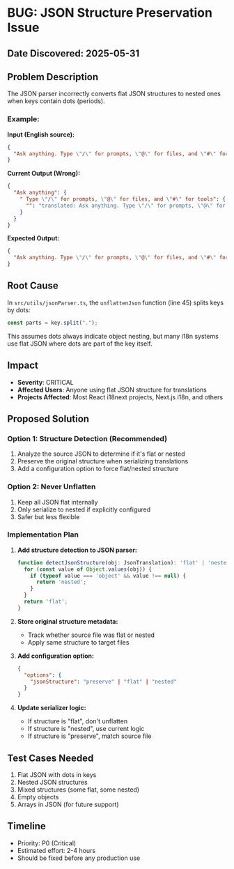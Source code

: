 # BUG: JSON Structure Preservation Issue

## Date Discovered: 2025-05-31

## Problem Description

The JSON parser incorrectly converts flat JSON structures to nested ones when keys contain dots (periods).

### Example:
**Input (English source):**
```json
{
  "Ask anything. Type \"/\" for prompts, \"@\" for files, and \"#\" for tools.": "Ask anything. Type \"/\" for prompts, \"@\" for files, and \"#\" for tools."
}
```

**Current Output (Wrong):**
```json
{
  "Ask anything": {
    " Type \"/\" for prompts, \"@\" for files, and \"#\" for tools": {
      "": "translated: Ask anything. Type \"/\" for prompts, \"@\" for files, and \"#\" for tools."
    }
  }
}
```

**Expected Output:**
```json
{
  "Ask anything. Type \"/\" for prompts, \"@\" for files, and \"#\" for tools.": "Pregunta lo que quieras. Escribe \"/\" para prompts, \"@\" para archivos y \"#\" para herramientas."
}
```

## Root Cause

In `src/utils/jsonParser.ts`, the `unflattenJson` function (line 45) splits keys by dots:
```typescript
const parts = key.split(".");
```

This assumes dots always indicate object nesting, but many i18n systems use flat JSON where dots are part of the key itself.

## Impact

- **Severity**: CRITICAL
- **Affected Users**: Anyone using flat JSON structure for translations
- **Projects Affected**: Most React i18next projects, Next.js i18n, and others

## Proposed Solution

### Option 1: Structure Detection (Recommended)
1. Analyze the source JSON to determine if it's flat or nested
2. Preserve the original structure when serializing translations
3. Add a configuration option to force flat/nested structure

### Option 2: Never Unflatten
1. Keep all JSON flat internally
2. Only serialize to nested if explicitly configured
3. Safer but less flexible

### Implementation Plan

1. **Add structure detection to JSON parser:**
   ```typescript
   function detectJsonStructure(obj: JsonTranslation): 'flat' | 'nested' {
     for (const value of Object.values(obj)) {
       if (typeof value === 'object' && value !== null) {
         return 'nested';
       }
     }
     return 'flat';
   }
   ```

2. **Store original structure metadata:**
   - Track whether source file was flat or nested
   - Apply same structure to target files

3. **Add configuration option:**
   ```json
   {
     "options": {
       "jsonStructure": "preserve" | "flat" | "nested"
     }
   }
   ```

4. **Update serializer logic:**
   - If structure is "flat", don't unflatten
   - If structure is "nested", use current logic
   - If structure is "preserve", match source file

## Test Cases Needed

1. Flat JSON with dots in keys
2. Nested JSON structures
3. Mixed structures (some flat, some nested)
4. Empty objects
5. Arrays in JSON (for future support)

## Timeline

- Priority: P0 (Critical)
- Estimated effort: 2-4 hours
- Should be fixed before any production use
